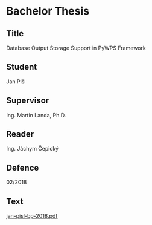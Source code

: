 # Bachelor Thesis

## Title

Database Output Storage Support in PyWPS Framework

## Student

Jan Pišl

## Supervisor

Ing. Martin Landa, Ph.D.

## Reader

Ing. Jáchym Čepický

## Defence

02/2018

## Text

[jan-pisl-bp-2018.pdf](https://github.com/ctu-geoforall-lab-projects/bp-pisl-2018/raw/master/text/jan-pisl-bp-2018.pdf)
